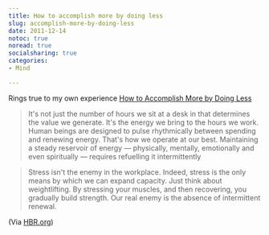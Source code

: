 ```yaml
---
title: How to accomplish more by doing less
slug: accomplish-more-by-doing-less
date: 2011-12-14
notoc: true
noread: true
socialsharing: true
categories: 
- Mind

---
```

Rings true to my own experience
[How to Accomplish More by Doing Less][harvardbusiness]

> It's not just the number of hours we sit at a desk in that determines the value we generate. It's the energy we bring to the hours we work. Human beings are designed to pulse rhythmically between spending and renewing energy. That's how we operate at our best. Maintaining a steady reservoir of energy &#x2014; physically, mentally, emotionally and even spiritually &#x2014; requires refuelling it intermittently

> Stress isn't the enemy in the workplace. Indeed, stress is the only means by which we can expand capacity. Just think about weightlifting. By stressing your muscles, and then recovering, you gradually build strength. Our real enemy is the absence of intermittent renewal.

(Via [HBR.org][hbr])

[harvardbusiness]: http://feeds.harvardbusiness.org/~r/harvardbusiness/~3/MNiM02kRLOE/how-to-accomplish-more-by-doin.html
[hbr]: http://blogs.hbr.org/